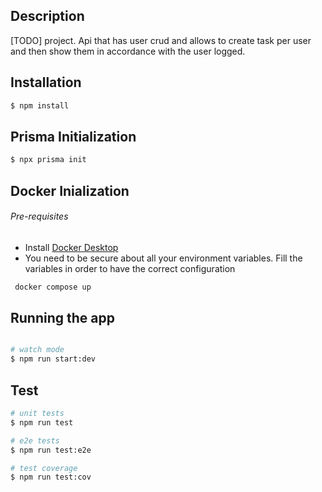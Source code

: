 ## Description

[TODO] project. Api that has user crud and allows to create task per user and then show them in accordance with the user logged.

## Installation

```bash
$ npm install
```

## Prisma Initialization
```bash
$ npx prisma init
```

## Docker Inialization
###### Pre-requisites
- Install [Docker Desktop](https://www.docker.com/products/docker-desktop/)
- You need to be secure about all your environment variables. Fill the variables in order to have the correct configuration
```bash
 docker compose up
```

## Running the app

```bash

# watch mode
$ npm run start:dev

```

## Test

```bash
# unit tests
$ npm run test

# e2e tests
$ npm run test:e2e

# test coverage
$ npm run test:cov
```